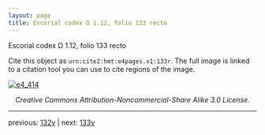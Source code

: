 ```yaml
---
layout: page
title: Escorial codex Ω 1.12, folio 133 recto
---
```


Escorial codex Ω 1.12, folio 133 recto

Cite this object as `urn:cite2:hmt:e4pages.v1:133r`.  The full image is linked to a citation tool you can use to cite regions of the image.

[![e4_414](http://www.homermultitext.org/iipsrv?IIIF=/project/homer/pyramidal/deepzoom/hmt/e4img/2017a/e4_414.tif/full/800,/0/default.jpg)](http://www.homermultitext.org/ict2/?urn=urn:cite2:hmt:e4img.2017a:e4_414) 

<p style="text-align: center; font-style: italic;">Creative Commons Attribution-Noncommercial-Share Alike 3.0 License.</p>

---

previous: [132v](../132v/) | next: [133v](../133v/)